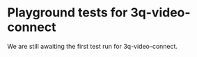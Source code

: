 # Playground tests for 3q-video-connect
We are still awaiting the first test run for 3q-video-connect.
